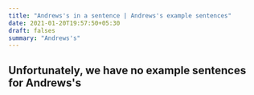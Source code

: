 ```yaml
---
title: "Andrews's in a sentence | Andrews's example sentences"
date: 2021-01-20T19:57:50+05:30
draft: falses
summary: "Andrews's"
---
```

## Unfortunately, we have no example sentences for Andrews's                 
